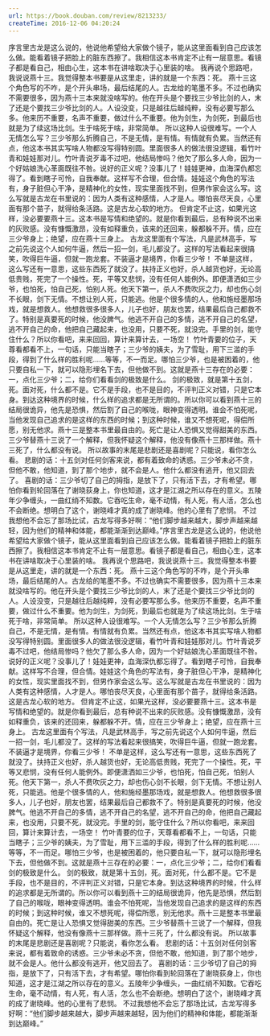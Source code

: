 ```yaml
---
url: https://book.douban.com/review/8213233/
createTime: 2016-12-06 04:20:24
---
```


序言里古龙是这么说的，他说他希望给大家做个镜子，能从这里面看到自己应该怎么做。能看着镜子把脸上的脏东西擦了。我相信这本书肯定不止有一层意思。看镜子都是看自己，相由心生，这本书在讲啥取决于心里装的啥。
我再说个思路吧，我说说燕十三。我觉得整本书要是从这里走，讲的就是一个东西：死。
燕十三这个角色写的不咋，是个开头串场，最后结尾的人。古龙给的笔墨不多。不过也确实不需要很多，因为燕十三本来就没啥写的。他在开头是个要找三少爷比剑的人，末了还是个要找三少爷比剑的人。人设没变，只是越往后越纯粹，没有必要写那么多。他来历不重要，名声不重要，做过什么不重要。他为剑生，为剑死，到最后也就是为了续这场比剑。生于啥死于啥，非常简单。
所以这种人设很难写。一个人无情怎么写？三少爷那么折腾自己，不是无情，是有情。有情就有负累。当然还有点，他这本书其实写啥人物都没写得特别圆。里面很多人的做法很没逻辑，看竹叶青和娃娃那对儿。竹叶青说歹毒不过吧，他结局惨吗？他欠了那么多人命，因为一个好姑娘洗心革面既往不咎。说好的正义呢？没事儿了！娃娃更神，血海深仇都忘得了。看到瞎子可怜，自我奉献。这样写不合理，但合情。娃娃这个角色的写法有，身子脏但心干净，是精神化的女性，现实里面找不到，但男作家会这么写。这么写就是古龙在书里说的：因为人类有这种感情，人才是人。哪怕丧尽天良，心里面有那个苗子，就得给条活路。这是古龙心软的地方。
但肯定不止这，如果光这样，没必要要燕十三。这本书是写情和绝望的。就是你看到最后，总有种说不出来的灰败感。没有慷慨激昂，没有如释重负，该来的还回来，躲都躲不开。情，应在三少爷身上；绝望，应在燕十三身上。
古龙这里面有个写法，凡是武林高手，写之前先说这个人如何牛逼，然后一招一剑，毛儿都没了。这样的写法看起来很搞笑，吹得巨牛逼，但就一跑龙套。不装逼才是境界，你看三少爷！
不单是这样，这么写还有一意思，这些东西死了就没了。扶持正义也好，杀人越货也好，无论高低贵贱，死完了一个操性。死，平等又悲悯，没有任何人能例外。即便潇洒如三少爷，也怕死，怕自己死，怕别人死。他天下第一，杀人不费吹灰之力，却也伤心剑不长眼，剑下无情。不想让别人死，只能逃。他是个很多情的人，他和施经墨那场戏，就是想救人。他想救很多很多人，儿子也好，朋友也罢，结果最后自己都救不了。特别是真要死的时候，他没脾气。他逃不开自己的多情，逃不开自己的名望，逃不开自己的命，他把自己藏起来，也没用，只要不死，就没完。手里的剑，能守住什么？所以你看吧，来来回回，算计来算计去，一场空！
竹叶青要的位子，天尊看都看不上，一句话，只能当瞎子；三少爷的姨夫，为了雪耻，用下三滥的手段，得到了什么样的胜利呢……等等，不一而足。哪怕三少爷，也是被困着的，他只要自私一下，就可以隐形埋名下去，但他做不到。这就是燕十三存在的必要：一，点化三少爷；二，给你们看看剑的极致是什么。
剑的极致，就是第十五剑，死。面对死，什么都不是。它不是手段，也不是目的，不评判正义对错，只是它本身。到达这种境界的时候，什么样的追求都是无所谓的。所以你可以看到燕十三的结局很诡异，他先是恐惧，然后割了自己的喉咙，眼神变得透明。谁会不怕死呢，当他发现自己追求的是这样的东西的时候；到这种时候，谁又不想死呢，得偿所愿，别无他求。燕十三是整本书里最自由的。死亡是让人恐惧又觉得甜美的东西。三少爷替燕十三说了一个解释，但我怀疑这个解释，他没有像燕十三那样做。燕十三死了，什么都没有说。
所以故事的末尾是悲剧还是喜剧呢？只能说，看你怎么看。
悲剧的话：十五剑对任何剑客来说，都有着致命的诱惑。三少爷未必不贪，但他不敢，他知道，到了那个地步，就不会是人。他什么都没有逃开，他又回去了。
喜剧的话：三少爷切了自己的拇指，是放下了，只有活下去，才有希望。哪怕你看到轮回落在了谢晓荻身上，你也知道，这才是江湖之所以存在的意义。五陵年少争缠头，一曲红绡不知数。它吞吃生命，毫不动情，有人死，有人活，怎么也不会断绝。想明白了这个，谢晓峰才真的成了谢晓峰。他的心里有了悲悯。
不过我想他不会忘了那场比试，古龙写得多好啊：“他们脚步越来越大，脚步声越来越轻，因为他们的精神和体能，都能渐渐到达巅峰。”序言里古龙是这么说的，他说他希望给大家做个镜子，能从这里面看到自己应该怎么做。能看着镜子把脸上的脏东西擦了。我相信这本书肯定不止有一层意思。看镜子都是看自己，相由心生，这本书在讲啥取决于心里装的啥。
我再说个思路吧，我说说燕十三。我觉得整本书要是从这里走，讲的就是一个东西：死。
燕十三这个角色写的不咋，是个开头串场，最后结尾的人。古龙给的笔墨不多。不过也确实不需要很多，因为燕十三本来就没啥写的。他在开头是个要找三少爷比剑的人，末了还是个要找三少爷比剑的人。人设没变，只是越往后越纯粹，没有必要写那么多。他来历不重要，名声不重要，做过什么不重要。他为剑生，为剑死，到最后也就是为了续这场比剑。生于啥死于啥，非常简单。
所以这种人设很难写。一个人无情怎么写？三少爷那么折腾自己，不是无情，是有情。有情就有负累。当然还有点，他这本书其实写啥人物都没写得特别圆。里面很多人的做法很没逻辑，看竹叶青和娃娃那对儿。竹叶青说歹毒不过吧，他结局惨吗？他欠了那么多人命，因为一个好姑娘洗心革面既往不咎。说好的正义呢？没事儿了！娃娃更神，血海深仇都忘得了。看到瞎子可怜，自我奉献。这样写不合理，但合情。娃娃这个角色的写法有，身子脏但心干净，是精神化的女性，现实里面找不到，但男作家会这么写。这么写就是古龙在书里说的：因为人类有这种感情，人才是人。哪怕丧尽天良，心里面有那个苗子，就得给条活路。这是古龙心软的地方。
但肯定不止这，如果光这样，没必要要燕十三。这本书是写情和绝望的。就是你看到最后，总有种说不出来的灰败感。没有慷慨激昂，没有如释重负，该来的还回来，躲都躲不开。情，应在三少爷身上；绝望，应在燕十三身上。
古龙这里面有个写法，凡是武林高手，写之前先说这个人如何牛逼，然后一招一剑，毛儿都没了。这样的写法看起来很搞笑，吹得巨牛逼，但就一跑龙套。不装逼才是境界，你看三少爷！
不单是这样，这么写还有一意思，这些东西死了就没了。扶持正义也好，杀人越货也好，无论高低贵贱，死完了一个操性。死，平等又悲悯，没有任何人能例外。即便潇洒如三少爷，也怕死，怕自己死，怕别人死。他天下第一，杀人不费吹灰之力，却也伤心剑不长眼，剑下无情。不想让别人死，只能逃。他是个很多情的人，他和施经墨那场戏，就是想救人。他想救很多很多人，儿子也好，朋友也罢，结果最后自己都救不了。特别是真要死的时候，他没脾气。他逃不开自己的多情，逃不开自己的名望，逃不开自己的命，他把自己藏起来，也没用，只要不死，就没完。手里的剑，能守住什么？所以你看吧，来来回回，算计来算计去，一场空！
竹叶青要的位子，天尊看都看不上，一句话，只能当瞎子；三少爷的姨夫，为了雪耻，用下三滥的手段，得到了什么样的胜利呢……等等，不一而足。哪怕三少爷，也是被困着的，他只要自私一下，就可以隐形埋名下去，但他做不到。这就是燕十三存在的必要：一，点化三少爷；二，给你们看看剑的极致是什么。
剑的极致，就是第十五剑，死。面对死，什么都不是。它不是手段，也不是目的，不评判正义对错，只是它本身。到达这种境界的时候，什么样的追求都是无所谓的。所以你可以看到燕十三的结局很诡异，他先是恐惧，然后割了自己的喉咙，眼神变得透明。谁会不怕死呢，当他发现自己追求的是这样的东西的时候；到这种时候，谁又不想死呢，得偿所愿，别无他求。燕十三是整本书里最自由的。死亡是让人恐惧又觉得甜美的东西。三少爷替燕十三说了一个解释，但我怀疑这个解释，他没有像燕十三那样做。燕十三死了，什么都没有说。
所以故事的末尾是悲剧还是喜剧呢？只能说，看你怎么看。
悲剧的话：十五剑对任何剑客来说，都有着致命的诱惑。三少爷未必不贪，但他不敢，他知道，到了那个地步，就不会是人。他什么都没有逃开，他又回去了。
喜剧的话：三少爷切了自己的拇指，是放下了，只有活下去，才有希望。哪怕你看到轮回落在了谢晓荻身上，你也知道，这才是江湖之所以存在的意义。五陵年少争缠头，一曲红绡不知数。它吞吃生命，毫不动情，有人死，有人活，怎么也不会断绝。想明白了这个，谢晓峰才真的成了谢晓峰。他的心里有了悲悯。
不过我想他不会忘了那场比试，古龙写得多好啊：“他们脚步越来越大，脚步声越来越轻，因为他们的精神和体能，都能渐渐到达巅峰。”